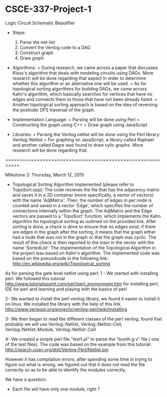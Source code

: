 # CSCE-337-Project-1

Logic Circuit Schematic Beautifier

* Steps:
	1) Parse the net-list
	2) Convert the Verilog code to a DAG
	3) Construct graph 
	4) Draw graph

* Algorithms:
	= During research, we came across a paper that discusses Klass's algorithm that deals with 
	modeling circuits using DAGs. More research will be done regarding that aspect in order to 
	determine whether this algorithm or an alternative one will be used. 
	= As for topological sorting algorithms for building DAGs, we came across Kahn's algorithm, 
	which basically searches for vertices that have no edges and connects them to those that 
	have not been already listed.
	= Another topological sorting approach is based on the idea of reversing the postoder DFS 
	traversal of the graph.  

* Implementation Language:
	= Parsing will be done using Perl
	= Constructing the graph using C++
	= Draw graph using JavaScript

* Libraries:
	= Parsing the Verilog netlist will be done using the Perl library: Verilog::Netlist
	= For graphing on JavaScript, a library called Raphael and another called Dagre was found to draw cylic graphs. More research will be done regarding that. 


===========================================================

Milestone 2: Thursday, March 12, 2015 

* Topological Sorting Algorithm implemented (please refer to TopoSort.cpp): 
The code recieves the file that has the adjacency matrix and saves it in a 2D container (more specifically, a vector of vectors) with the name 'AdjMatrix'. Then, the number of edges in per node is counted and saved in a vector 'Edge', which specifies the number of connections internally within the graph. 
The AdjMatrix and the Edge vectors are passed to a 'TopoSort' function, which implements the Kahn algorithm for topological sorting as outlined on the provided link. After sorting is done, a check is done to ensure that no edges exist; if there are edges in the graph after the sorting, it means that the graph either had a node that was not in the graph or that the graph was cyclic. The result of this check is then reported to the main in the vector with the name 'SortedList'. 
The implementation of the Topological Algorithm in the project was based on Kahn's algorithm. The implemented code was based on the pseuodcode in the following link:
http://en.wikipedia.org/wiki/Topological_sorting


As for parsing the gate level netlist using perl:
1 - We started with installing perl. 
We followed this tutorial 
http://www.tutorialspoint.com/perl/perl_environment.htm
for installing perl, IDE for perl and learning and playing with the basics of perl

2- We wanted to install the perl verilog library, we found it easier to install it on linux. 
We installed the library with the help of this link.
http://www.veripool.org/projects/verilog-perl/wiki/Installing

3- We then began to read the different classes of the perl verilog, found that probably we will use Verilog::Netlist, Verilog::Netlist::Cell, Verilog::Netlist::Module, Verilog::Netlist::Cell

4- We created a simple perl file "test1.pl" to parse the "booth.g.v" file ( one of the test files). The code was based on the example from this tutorial:
http://search.cpan.org/dist/Verilog-Perl/Netlist.pm

However it has compilation errors, after spending some time in trying to figure out what is wrong, we figured out that it does not read the file correctly so as to be able to identify the modules correctly. 

We have a question:
- Each file will have only one module, right ?
